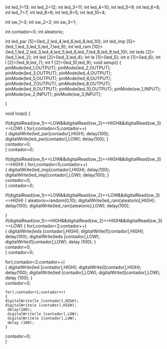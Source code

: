 int led_1=13;
int led_2=12;
int led_3=11;
int led_4=10;
int led_5=9;
int led_6=8;
int led_7=7;
int led_8=6;
int led_9=5;
int led_10=4;

int sw_1=3;
int sw_2=2;
int sw_3=1;

int contador=0;
int aleatorio;

int led_par [5]={led_2,led_4,led_6,led_8,led_10};
int led_imp [5]={led_1,led_3,led_5,led_7,led_9};
int led_ram [10]={led_1,led_2,led_3,led_4,led_5,led_6,led_7,led_8,led_9,led_10};
int leds [2]={led_1,led_2};
int led [2]={led_3,led_4};
int le [1]={led_5};
int e [1]={led_6};
int l [2]={led_8,led_7};
int f [2]={led_10,led_9};
void setup() {
  pinMode(led_1,OUTPUT);
  pinMode(led_2,OUTPUT);
  pinMode(led_3,OUTPUT);
  pinMode(led_4,OUTPUT);
  pinMode(led_5,OUTPUT);
  pinMode(led_6,OUTPUT);
  pinMode(led_7,OUTPUT);
  pinMode(led_8,OUTPUT);
  pinMode(led_9,OUTPUT);
  pinMode(led_10,OUTPUT);
  pinMode(sw_1,INPUT);
  pinMode(sw_2,INPUT);
  pinMode(sw_3,INPUT);

}

void loop() {
  
 if(digitalRead(sw_1)==LOW&&digitalRead(sw_2)==HIGH&&digitalRead(sw_3)==LOW)
  {
  for(;contador<5;contador++)  
    {
     digitalWrite(led_par[contador],HIGH);
     delay(100);
     digitalWrite(led_par[contador],LOW);
     delay(100);
    }   
   contador=0;  
 }
 contador=0; 
  
 if(digitalRead(sw_1)==LOW&&digitalRead(sw_2)==HIGH&&digitalRead(sw_3)==HIGH)
  {
  for(;contador<5;contador++)  
    {
     digitalWrite(led_imp[contador],HIGH);
     delay(100);
     digitalWrite(led_imp[contador],LOW);
     delay(100);
    }   
   contador=0;  
 }
 contador=0;

 if(digitalRead(sw_1)==LOW&&digitalRead(sw_2)==LOW&&digitalRead(sw_3)==HIGH)
  {
    aleatorio=random(0,10);
     digitalWrite(led_ram[aleatorio],HIGH);
     delay(100);
     digitalWrite(led_ram[aleatorio],LOW);
     delay(100);
      
  }
  if(digitalRead(sw_1)==HIGH&&digitalRead(sw_2)==HIGH&&digitalRead(sw_3)==LOW)
  {
  for(;contador<2;contador++)  
    {
     digitalWrite(leds [contador],HIGH);
     digitalWrite(f[contador],HIGH);
     delay(100);
     digitalWrite(leds [contador],LOW);
     digitalWrite(f[contador],LOW);
     delay (100);
    }   
   contador=0;  
 }
 contador=0;

  for(;contador<2;contador++)  
    {
    digitalWrite(led [contador],HIGH);
     digitalWrite(l[contador],HIGH);
     delay(100);
     digitalWrite(led [contador],LOW);
     digitalWrite(l[contador],LOW);
     delay (100);
    }   
   contador=0;  

    for(;contador<1;contador++)  
    {
    digitalWrite(le [contador],HIGH);
    digitalWrite(e [contador],HIGH);
     delay(100);
     digitalWrite(le [contador],LOW);
     digitalWrite(e [contador],LOW);
     delay (100);
    }   
   contador=0;  
 }
